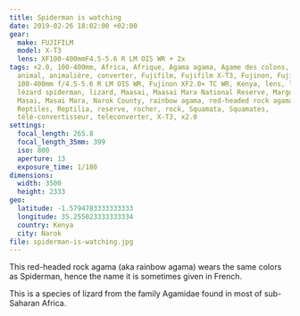 ```yaml
---
title: Spiderman is watching
date: 2019-02-26 18:02:00 +02:00
gear:
  make: FUJIFILM
  model: X-T3
  lens: XF100-400mmF4.5-5.6 R LM OIS WR + 2x
tags: ×2.0, 100-400mm, Africa, Afrique, Agama agama, Agame des colons, Agamidae,
  animal, animalière, converter, Fujifilm, Fujifilm X-T3, Fujinon, Fujinon XF
  100-400mm f/4.5-5.6 R LM OIS WR, Fujinon XF2.0× TC WR, Kenya, lens, lézard,
  lézard spiderman, lizard, Maasai, Maasai Mara National Reserve, Margouillat,
  Masai, Masai Mara, Narok County, rainbow agama, red-headed rock agama,
  Reptiles, Reptilia, reserve, rocher, rock, Squamata, Squamates,
  télé-convertisseur, teleconverter, X-T3, x2.0
settings:
  focal_length: 265.8
  focal_length_35mm: 399
  iso: 800
  aperture: 13
  exposure_time: 1/180
dimensions:
  width: 3500
  height: 2333
geo:
  latitude: -1.5794783333333333
  longitude: 35.255023333333334
  country: Kenya
  city: Narok
file: spiderman-is-watching.jpg
---
```


This red-headed rock agama (aka rainbow agama) wears the same colors as Spiderman, hence the name it is sometimes given in French.

This is a species of lizard from the family Agamidae found in most of sub-Saharan Africa.
